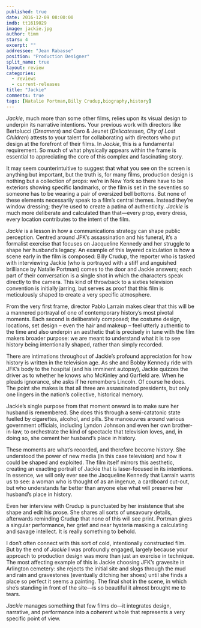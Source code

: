 ```yaml
---
published: true
date: 2016-12-09 08:00:00
imdb: tt1619029
image: jackie.jpg
author: timm
stars: 4
excerpt: ""
addressee: "Jean Rabasse"
position: "Production Designer"
split_name: true
layout: review
categories: 
  - reviews
  - current-releases
title: "Jackie"
comments: true
tags: [Natalie Portman,Billy Crudup,biography,history]
---
```

_Jackie_, much more than some other films, relies upon its visual design to underpin its narrative intentions. Your previous work with directors like Bertolucci (_Dreamers_) and Caro & Jeunet (_Delicatessen, City of Lost Children_) attests to your talent for collaborating with directors who put design at the forefront of their films. In _Jackie_, this is a fundamental requirement. So much of what physically appears within the frame is essential to appreciating the core of this complex and fascinating story.

It may seem counterintuitive to suggest that what you see on the screen is anything but important, but the truth is, for many films, production design is nothing but a collection of props: we’re in New York so there have to be exteriors showing specific landmarks, or the film is set in the seventies so someone has to be wearing a pair of oversized bell bottoms. But none of these elements necessarily speak to a film’s central themes. Instead they’re window dressing; they’re used to create a patina of authenticity. _Jackie_ is much more deliberate and calculated than that—every prop, every dress, every location contributes to the intent of the film.

_Jackie_ is a lesson in how a communications strategy can shape public perception. Centred around JFK’s assassination and his funeral, it’s a formalist exercise that focuses on Jacqueline Kennedy and her struggle to shape her husband’s legacy. An example of this layered calculation is how a scene early in the film is composed: Billy Crudup, the reporter who is tasked with interviewing Jackie (who is portrayed with a stiff and anguished brilliance by Natalie Portman) comes to the door and Jackie answers; each part of their conversation is a single shot in which the characters speak directly to the camera. This kind of throwback to a sixties television convention is initially jarring, but serves as proof that this film is meticulously shaped to create a very specific atmosphere.

From the very first frame, director Pablo Larraín makes clear that this will be a mannered portrayal of one of contemporary history’s most pivotal moments. Each second is deliberately composed; the costume design, locations, set design – even the hair and makeup – feel utterly authentic to the time and also underpin an aesthetic that is precisely in tune with the film makers broader purpose: we are meant to understand what it is to see history being intentionally shaped, rather than simply recorded.

There are intimations throughout of Jackie’s profound appreciation for how history is written in the television age. As she and Bobby Kennedy ride with JFK’s body to the hospital (and his imminent autopsy), Jackie quizzes the driver as to whether he knows who McKinley and Garfield are. When he pleads ignorance, she asks if he remembers Lincoln. Of course he does. The point she makes is that all three are assassinated presidents, but only one lingers in the nation’s collective, historical memory. 

Jackie’s single purpose from that moment onward is to make sure her husband is remembered. She does this through a semi-catatonic state fuelled by cigarettes, alcohol, and pills. She manoeuvres around various government officials, including Lyndon Johnson and even her own brother-in-law, to orchestrate the kind of spectacle that television loves, and, in doing so, she cement her husband’s place in history. 

These moments are what’s recorded, and therefore become history. She understood the power of new media (in this case television) and how it could be shaped and exploited. The film itself mirrors this aesthetic, creating an exacting portrait of Jackie that is laser-focused in its intentions. In essence, we will only ever see the Jacqueline Kennedy that Larraín wants us to see: a woman who is thought of as an ingenue, a cardboard cut-out, but who understands far better than anyone else what will preserve her husband’s place in history.

Even her interview with Crudup is punctuated by her insistence that she shape and edit his prose. She shares all sorts of unsavoury details, afterwards reminding Crudup that none of this will see print. Portman gives a singular performance, her grief and near hysteria masking a calculating and savage intellect. It is really something to behold. 

I don’t often connect with this sort of cold, intentionally constructed film. But by the end of _Jackie_ I was profoundly engaged, largely because your approach to production design was more than just an exercise in technique. The most affecting example of this is Jackie choosing JFK’s gravesite in Arlington cemetery: she rejects the initial site and slogs through the mud and rain and gravestones (eventually ditching her shoes) until she finds a place so perfect it seems a painting. The final shot in the scene, in which she’s standing in front of the site—is so beautiful it almost brought me to tears.

_Jackie_ manages something that few films do—it integrates design, narrative, and performance into a coherent whole that represents a very specific point of view. 